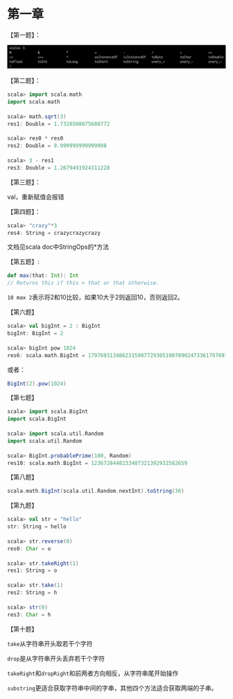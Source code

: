# 第一章

【第一题】：

![](https://raw.githubusercontent.com/zzzvvvxxxd/scala-resource/master/src/impatient/resources/Chaper1_1.png)

【第二题】：

```scala
scala> import scala.math
import scala.math

scala> math.sqrt(3)
res1: Double = 1.7320508075688772

scala> res0 * res0
res2: Double = 8.999999999999998

scala> 3 - res1
res3: Double = 1.2679491924311228
```

【第三题】：

val，重新赋值会报错

【第四题】：

```scala
scala> "crazy"*3
res4: String = crazycrazycrazy
```

文档见scala doc中StringOps的*方法

【第五题】:

```scala
def max(that: Int): Int
// Returns this if this > that or that otherwise.
```

`10 max 2`表示将2和10比较，如果10大于2则返回10，否则返回2。

【第六题】

```Scala
scala> val bigInt = 2 : BigInt
bigInt: BigInt = 2

scala> bigInt pow 1024
res6: scala.math.BigInt = 179769313486231590772930519078902473361797697894230657273430081157732675805500963132708477322407536021120113879871393357658789768814416622492847430639474124377767893424865485276302219601246094119453082952085005768838150682342462881473913110540827237163350510684586298239947245938479716304835356329624224137216
```

或者：

```Scala
BigInt(2).pow(1024) 
```

【第七题】

```Scala
scala> import scala.BigInt
import scala.BigInt

scala> import scala.util.Random
import scala.util.Random

scala> BigInt.probablePrime(100, Random)
res10: scala.math.BigInt = 1236728448233407321392932582659
```

【第八题】

```scala
scala.math.BigInt(scala.util.Random.nextInt).toString(36)  
```

【第九题】

```scala
scala> val str = "hello"
str: String = hello

scala> str.reverse(0)
res0: Char = o

scala> str.takeRight(1)
res1: String = o

scala> str.take(1)
res2: String = h

scala> str(0)
res3: Char = h
```

【第十题】

`take`从字符串开头取若干个字符

`drop`是从字符串开头丢弃若干个字符

`takeRight`和`dropRight`和前两者方向相反，从字符串尾开始操作

`substring`更适合获取字符串中间的字串，其他四个方法适合获取两端的子串。